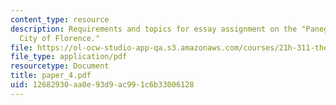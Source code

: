 ```yaml
---
content_type: resource
description: Requirements and topics for essay assignment on the "Panegyric to the
  City of Florence."
file: https://ol-ocw-studio-app-qa.s3.amazonaws.com/courses/21h-311-the-renaissance-1300-1600-fall-2004/12682930aa0e93d9ac991c6b33006128_paper_4.pdf
file_type: application/pdf
resourcetype: Document
title: paper_4.pdf
uid: 12682930-aa0e-93d9-ac99-1c6b33006128
---
```

